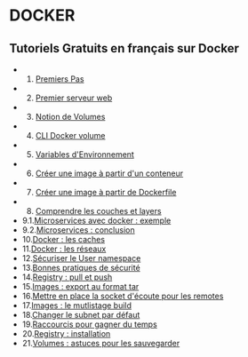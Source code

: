 # DOCKER

## Tutoriels Gratuits en français sur Docker

- 1. [Premiers Pas](https://youtu.be/fdlZqRZXWOc)
- 2. [Premier serveur web](https://youtu.be/NJ2berxUmgg)
- 3. [Notion de Volumes](https://youtu.be/KjaiVP2p0C8)
- 4. [CLI Docker volume](https://youtu.be/fNxHtOJsWSc)
- 5. [Variables d'Environnement](https://youtu.be/hhX87u-omlI)
- 6. [Créer une image à partir d'un conteneur](https://youtu.be/-jeeHiJ1B-0)
- 7. [Créer une image à partir de Dockerfile](https://youtu.be/Ik_mC7JSJ-A)
- 8. [Comprendre les couches et layers](https://youtu.be/oxAguWSpI_I)
- 9.1.[Microservices avec docker : exemple](https://youtu.be/QLzwJpSkm8w)
- 9.2.[Microservices : conclusion](https://youtu.be/RX96EugUNDk)
- 10.[Docker : les caches](https://youtu.be/9v5BLxUCr00)
- 11.[Docker : les réseaux](https://youtu.be/YcAWluYkVXc)
- 12.[Sécuriser le User namespace](https://youtu.be/W6p_aiYplbM)
- 13.[Bonnes pratiques de sécurité](https://youtu.be/VMzgt1434c8)
- 14.[Registry : pull et push](https://youtu.be/Lu7klFVxvnY)
- 15.[Images : export au format tar](https://youtu.be/MSWQsv68f4A)
- 16.[Mettre en place la socket d'écoute pour les remotes](https://youtu.be/SEXicuBQQSY)
- 17.[Images : le mutlistage build](https://youtu.be/tkfZGbYXVWc)
- 18.[Changer le subnet par défaut](https://youtu.be/7VOrHSJZRQc)
- 19.[Raccourcis pour gagner du temps](https://youtu.be/83gG6XxMYwM)
- 20.[Registry : installation](https://youtu.be/HD7c0ZFwcJc)
- 21.[Volumes : astuces pour les sauvegarder](https://youtu.be/bB9gjR_7HRo)
